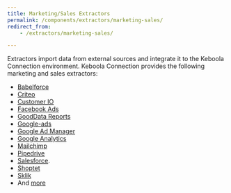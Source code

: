 ```yaml
---
title: Marketing/Sales Extractors 
permalink: /components/extractors/marketing-sales/
redirect_from:
    - /extractors/marketing-sales/

---
```


Extractors import data from external sources and integrate it to the Keboola Connection environment.
Keboola Connection provides the following marketing and sales extractors:

- [Babelforce](/components/extractors/marketing-sales/babelforce/)
- [Criteo](/components/extractors/marketing-sales/criteo/)
- [Customer IO](/components/extractors/marketing-sales/customerio/)
- [Facebook Ads](/components/extractors/marketing-sales/facebook-ads/)
- [GoodData Reports](/components/extractors/marketing-sales/gooddata-reports/)
- [Google-ads](/components/extractors/marketing-sales/google-ads/) 
- [Google Ad Manager](/components/extractors/marketing-sales/google-ad-manager/) 
- [Google Analytics](/components/extractors/marketing-sales/google-analytics/) 
- [Mailchimp](/components/extractors/marketing-sales/mailchimp/)
- [Pipedrive](/components/extractors/marketing-sales/pipedrive/)
- [Salesforce](/components/extractors/marketing-sales/salesforce/). 
- [Shoptet](/components/extractors/marketing-sales/shoptet/)
- [Sklik](/components/extractors/marketing-sales/sklik/)
- And [more](https://components.keboola.com/components)
